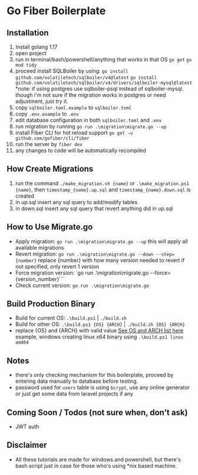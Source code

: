 
  
# Go Fiber Boilerplate    
## Installation
 1. Install golang 1.17
 2. open project
 3. run in terminal/bash/powershell/anything that works in that OS
     `go get` 
     `go mod tidy`
 4. proceed install SQLBoiler by using:
    `go install github.com/volatiletech/sqlboiler/v4@latest`
    `go install github.com/volatiletech/sqlboiler/v4/drivers/sqlboiler-mysql@latest`
    *note: if using postgres use sqlboiler-psql instead of sqlboiler-mysql. though i'm not sure if the migration works in postgres or need adjustment, just try it.
 5. copy `sqlboiler.toml.example` to `sqlboiler.toml` 
 6. copy `.env.example` to `.env`
 7. edit database configuration in both `sqlboiler.toml` and `.env`
 8. run migration by running `go run .\migration\migrate.go --up`
 9. install Fiber CLI for hot reload support 
    `go get -u github.com/gofiber/cli/fiber`
 10. run the server by `fiber dev`
 11. any changes to code will be automatically recompiled
## How Create Migrations
1. run the command `./make_migration.sh {name}` or `.\make_migration.ps1 {name}`, then `timestamp_{name}.up.sql` and `timestamp_{name}.down.sql` is created
3. in up.sql insert any sql query to add/modify tables
4. in down.sql insert any sql query that revert anything did in up.sql
## How to Use Migrate.go
- Apply migration: `go run .\migration\migrate.go --up`
  this will apply all available migrations
- Revert migration: `go run .\migration\migrate.go --down --step={number}`
  replace {number} with how many version needed to revert
  if not specified, only revert 1 version
- Force migration version: `go run .\migration\migrate.go --force={version_number}```
- Check current version: `go run .\migration\migrate.go`
## Build Production Binary
- Build for current OS: `.\build.ps1` | `./build.sh`
- Build for other OS: `.\build.ps1 {OS} {ARCH}` | `./build.sh {OS} {ARCH}`
- replace {OS} and {ARCH} with valid value
  [See OS and ARCH list here](https://gist.github.com/asukakenji/f15ba7e588ac42795f421b48b8aede63)
  example, windows creating linux x64 binary using `.\build.ps1 linux amd64`
## Notes
 - there's only checking mechanism for this boilerplate, proceed by entering data manually to database before testing.
 - password used for `users` table is using `bcrypt`, use any online generator or just get some data from laravel projects if any
## Coming Soon / Todos (not sure when, don't ask)
- JWT auth
## Disclaimer
- All these tutorials are made for windows and powershell, but there's bash script just in case for those who's using *nix based machine.